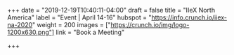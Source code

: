 +++
date = "2019-12-19T10:40:11-04:00"
draft = false
title = "IIeX North America"
label = "Event | April 14-16"
hubspot = "https://info.crunch.io/iiex-na-2020"
weight = 200
images = ["https://crunch.io/img/logo-1200x630.png"]
link = "Book a Meeting"

+++
